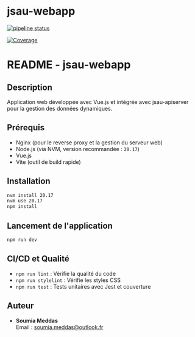 # jsau-webapp
[![pipeline status](https://gitlab.sorbonne-paris-nord.fr/11924788/jsau-webapp/badges/main/pipeline.svg)](https://gitlab.sorbonne-paris-nord.fr/11924788/jsau-webapp/-/pipelines)

[![Coverage](https://gitlab.sorbonne-paris-nord.fr/11924788/jsau-webapp/badges/main/coverage.svg)](https://gitlab.sorbonne-paris-nord.fr/11924788/jsau-jsau-webapp/-/commits/main)

# README - jsau-webapp

## Description
Application web développée avec Vue.js et intégrée avec jsau-apiserver pour la gestion des données dynamiques.

## Prérequis
- Nginx (pour le reverse proxy et la gestion du serveur web)
- Node.js (via NVM, version recommandée : `20.17`)
- Vue.js
- Vite (outil de build rapide)

## Installation
```sh
nvm install 20.17
nvm use 20.17
npm install
```

## Lancement de l'application
```sh
npm run dev
```

## CI/CD et Qualité
- `npm run lint` : Vérifie la qualité du code
- `npm run stylelint` : Vérifie les styles CSS
- `npm run test` : Tests unitaires avec Jest et couverture

## Auteur
- **Soumia Meddas**  
  Email : soumia.meddas@outlook.fr
